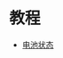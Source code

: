 # 教程
- [电池状态](https://www.tonymacx86.com/threads/guide-how-to-patch-dsdt-for-working-battery-status.116102/)

